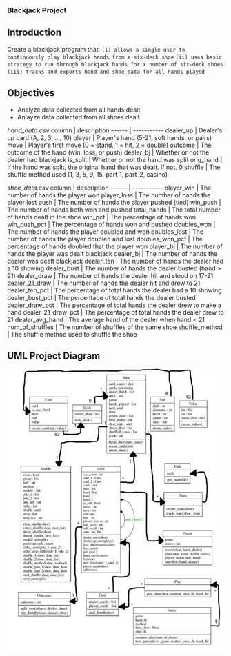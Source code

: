 ### Blackjack Project

## Introduction

Create a blackjack program that:
`(i) allows a single user to continuously play blackjack hands from a six-deck shoe`
`(ii) uses basic strategy to run through blackjack hands for x number of six-deck shoes`
`(iii) tracks and exports hand and shoe data for all hands played`

## Objectives

* Analyze data collected from all hands dealt
* Anlayze data collected from all shoes dealt

*hand_data.csv*
column | description
------ | -----------
dealer_up | Dealer's up card (A, 2, 3, ..., 10)
player | Player's hand (5-21, soft hands, or pairs)
move | Player's first move (0 = stand, 1 = hit, 2 = double)
outcome | The outcome of the hand (win, loss, or push)
dealer_bj | Whether or not the dealer had blackjack
is_split | Whether or not the hand was split
orig_hand | If the hand was split, the original hand that was dealt. If not, 0
shuffle | The shuffle method used (1, 3, 5, 9, 15, part_1, part_2, casino)

*shoe_data.csv*
column | description
------ | -----------
player_win | The number of hands the player won
player_loss | The number of hands the player lost
push | The number of hands the player pushed (tied)
win_push | The number of hands both won and pushed
total_hands | The total number of hands dealt in the shoe
win_pct | The percentage of hands won
win_push_pct | The percentage of hands won and pushed
doubles_won | The number of hands the player doubled and won
doubles_lost | The number of hands the player doubled and lost
doubles_won_pct | The percentage of hands doubled that the player won
player_bj | The number of hands the player was dealt blackjack
dealer_bj | The number of hands the dealer was dealt blackjack
dealer_ten | The number of hands the dealer had a 10 showing
dealer_bust | The number of hands the dealer busted (hand > 21)
dealer_draw | The number of hands the dealer hit and stood on 17-21
dealer_21_draw | The number of hands the dealer hit and drew to 21
dealer_ten_pct | The percentage of total hands the dealer had a 10 showing
dealer_bust_pct | The percentage of total hands the dealer busted
dealer_draw_pct | The percentage of total hands the dealer drew to make a hand
dealer_21_draw_pct | The percentage of total hands the dealer drew to 21
dealer_avg_hand | The average hand of the dealer when hand < 21
num_of_shuffles | The number of shuffles of the same shoe
shuffle_method | The shuffle method used to shuffle the shoe 

## UML Project Diagram 

![](images/project_diagram.png)
